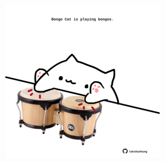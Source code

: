 <!-- built at 07/03/2023, 09:01:04 UTC -->
<p align="center">
  <img width="500" height="500" src="./ReadmeImage.svg">
</p>
